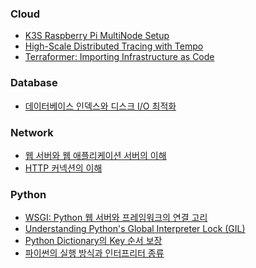 <!-- START DOCS LIST -->
### Cloud

- [K3S Raspberry Pi MultiNode Setup](docs/Cloud/multinode_k3s_rasp.md)
- [High-Scale Distributed Tracing with Tempo](docs/Cloud/tempo.md)
- [Terraformer: Importing Infrastructure as Code](docs/Cloud/terraformer.md)

### Database

- [데이터베이스 인덱스와 디스크 I/O 최적화](docs/Database/database_index.md)

### Network

- [웹 서버와 웹 애플리케이션 서버의 이해](docs/Network/WebServer.md)
- [HTTP 커넥션의 이해](docs/Network/persistent_connection.md)

### Python

- [WSGI: Python 웹 서버와 프레임워크의 연결 고리](docs/Python/WSGI.md)
- [Understanding Python's Global Interpreter Lock (GIL)](docs/Python/python_GIL.md)
- [Python Dictionary의 Key 순서 보장](docs/Python/python_dictionary.md)
- [파이썬의 실행 방식과 인터프리터 종류](docs/Python/python_interpreter.md)

<!-- END DOCS LIST -->
